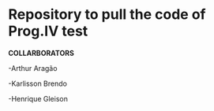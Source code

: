 # Repository to pull the code of Prog.IV test  
  **COLLARBORATORS**

-Arthur Aragão

-Karlisson Brendo

-Henrique Gleison
